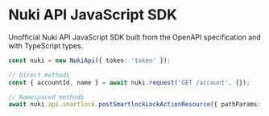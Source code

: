 # Nuki API JavaScript SDK

Unofficial Nuki API JavaScript SDK built from the OpenAPI specification and with TypeScript types.

```ts
const nuki = new NukiApi({ token: 'token' });

// Direct methods
const { accountId, name } = await nuki.request('GET /account', {});

// Namespaced methods
await nuki.api.smartlock.postSmartlockLockActionResource({ pathParams: { smartlockId: 'smartlockId' } });
```
